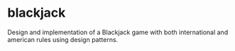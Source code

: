 # blackjack
Design and implementation of a Blackjack game with both international and american rules using design patterns.
